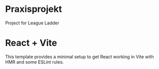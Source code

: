 # Praxisprojekt

Project for League Ladder

# React + Vite

This template provides a minimal setup to get React working in Vite with HMR and some ESLint rules.
